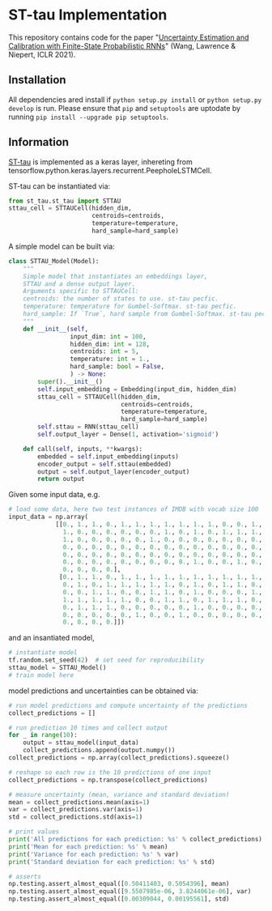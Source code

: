 # ST-tau Implementation

This repository contains code for the paper 
"[Uncertainty Estimation and Calibration with Finite-State Probabilistic 
RNNs](https://openreview.net/forum?id=9EKHN1jOlA)" 
(Wang, Lawrence & Niepert, ICLR 2021).

## Installation
All dependencies ared install if ``python setup.py install`` 
or ``python setup.py develop`` is run. 
Please ensure that `pip` and `setuptools` are uptodate by 
running `pip install --upgrade pip setuptools`.


## Information
[ST-tau](st_tau/st_tau.py#L158) is implemented as a keras layer, inhereting from 
tensorflow.python.keras.layers.recurrent.PeepholeLSTMCell. 

ST-tau can be instantiated via:
````python
from st_tau.st_tau import STTAU
sttau_cell = STTAUCell(hidden_dim,
                       centroids=centroids,
                       temperature=temperature,
                       hard_sample=hard_sample)
````

A simple model can be built via:
````python
class STTAU_Model(Model):
    """
    Simple model that instantiates an embeddings layer, 
    STTAU and a dense output layer.
    Arguments specific to STTAUCell:
    centroids: the number of states to use. st-tau pecfic.
    temperature: temperature for Gumbel-Softmax. st-tau pecfic.
    hard_sample: If `True`, hard sample from Gumbel-Softmax. st-tau pecfic.
    """
    def __init__(self,
                 input_dim: int = 100,
                 hidden_dim: int = 128,
                 centroids: int = 5,
                 temperature: int = 1.,
                 hard_sample: bool = False,
                 ) -> None:
        super().__init__()
        self.input_embedding = Embedding(input_dim, hidden_dim)
        sttau_cell = STTAUCell(hidden_dim,
                               centroids=centroids,
                               temperature=temperature,
                               hard_sample=hard_sample)
        self.sttau = RNN(sttau_cell)
        self.output_layer = Dense(1, activation='sigmoid')

    def call(self, inputs, **kwargs):
        embedded = self.input_embedding(inputs)
        encoder_output = self.sttau(embedded)
        output = self.output_layer(encoder_output)
        return output
````

Given some input data, e.g.
````python
# load some data, here two test instances of IMDB with vocab size 100
input_data = np.array(
             [[0., 1., 1., 0., 1., 1., 1., 1., 1., 1., 1., 0., 0., 1., 1., 0.,
               1., 0., 0., 0., 0., 0., 0., 1., 0., 1., 0., 1., 1., 1., 0., 1.,
               1., 0., 0., 0., 0., 0., 1., 0., 0., 0., 0., 0., 0., 0., 1., 0.,
               0., 0., 0., 0., 0., 0., 0., 0., 0., 0., 0., 0., 0., 0., 0., 0.,
               0., 0., 0., 0., 0., 0., 0., 0., 0., 0., 0., 0., 0., 0., 0., 0.,
               0., 0., 0., 0., 0., 0., 0., 0., 0., 1., 0., 0., 1., 0., 0., 0.,
               0., 0., 0., 0.],
              [0., 1., 1., 0., 1., 1., 1., 1., 1., 1., 1., 1., 1., 1., 1., 1.,
               0., 1., 0., 1., 1., 1., 1., 1., 0., 1., 0., 1., 1., 0., 1., 1.,
               0., 0., 1., 1., 0., 0., 1., 1., 0., 1., 0., 0., 0., 1., 0., 1.,
               1., 1., 1., 1., 1., 0., 0., 1., 1., 0., 1., 1., 1., 0., 0., 0.,
               0., 1., 1., 1., 0., 0., 0., 0., 0., 1., 0., 0., 0., 0., 0., 0.,
               0., 0., 0., 0., 0., 1., 0., 0., 1., 0., 0., 0., 0., 0., 0., 0.,
               0., 0., 0., 0.]])
````

and an insantiated model,
````python
# instantiate model
tf.random.set_seed(42)  # set seed for reproducibility
sttau_model = STTAU_Model()
# train model here
````

model predictions and uncertainties can be obtained via:
````python
# run model predictions and compute uncertainty of the predictions
collect_predictions = []

# run prediction 10 times and collect output
for _ in range(10):
    output = sttau_model(input_data)
    collect_predictions.append(output.numpy())
collect_predictions = np.array(collect_predictions).squeeze()

# reshape so each row is the 10 predictions of one input
collect_predictions = np.transpose(collect_predictions)

# measure uncertainty (mean, variance and standard deviation)
mean = collect_predictions.mean(axis=1)
var = collect_predictions.var(axis=1)
std = collect_predictions.std(axis=1)

# print values
print('All predictions for each prediction: %s' % collect_predictions)
print('Mean for each prediction: %s' % mean)
print('Variance for each prediction: %s' % var)
print('Standard deviation for each prediction: %s' % std)

# asserts
np.testing.assert_almost_equal([0.50411403, 0.5054396], mean)
np.testing.assert_almost_equal([9.5507985e-06, 3.8244061e-06], var)
np.testing.assert_almost_equal([0.00309044, 0.00195561], std)
````
